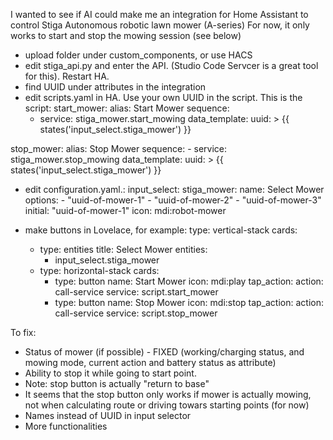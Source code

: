 I wanted to see if AI could make me an integration for Home Assistant to control Stiga Autonomous robotic lawn mower (A-series)
For now, it only works to start and stop the mowing session (see below)

- upload folder under custom_components, or use HACS
- edit stiga_api.py and enter the API. (Studio Code Servcer is a great tool for this). Restart HA.
- find UUID under attributes in the integration
- edit scripts.yaml in HA. Use your own UUID in the script. This is the script:
start_mower:
  alias: Start Mower
  sequence:
    - service: stiga_mower.start_mowing
      data_template:
        uuid: >
          {{ states('input_select.stiga_mower') }}

stop_mower:
  alias: Stop Mower
  sequence:
    - service: stiga_mower.stop_mowing
      data_template:
        uuid: >
          {{ states('input_select.stiga_mower') }}

- edit configuration.yaml.:
input_select:
  stiga_mower:
    name: Select Mower
    options:
      - "uuid-of-mower-1"
      - "uuid-of-mower-2"
      - "uuid-of-mower-3"
    initial: "uuid-of-mower-1"
    icon: mdi:robot-mower

- make buttons in Lovelace, for example:
type: vertical-stack
cards:
  - type: entities
    title: Select Mower
    entities:
      - input_select.stiga_mower
  - type: horizontal-stack
    cards:
      - type: button
        name: Start Mower
        icon: mdi:play
        tap_action:
          action: call-service
          service: script.start_mower
      - type: button
        name: Stop Mower
        icon: mdi:stop
        tap_action:
          action: call-service
          service: script.stop_mower

To fix:
- Status of mower (if possible) - FIXED (working/charging status, and mowing mode, current action and battery status as attribute)
- Ability to stop it while going to start point. 
- Note: stop button is actually "return to base"
- It seems that the stop button only works if mower is actually mowing, not when calculating route or driving towars starting points (for now)
- Names instead of UUID in input selector
- More functionalities

